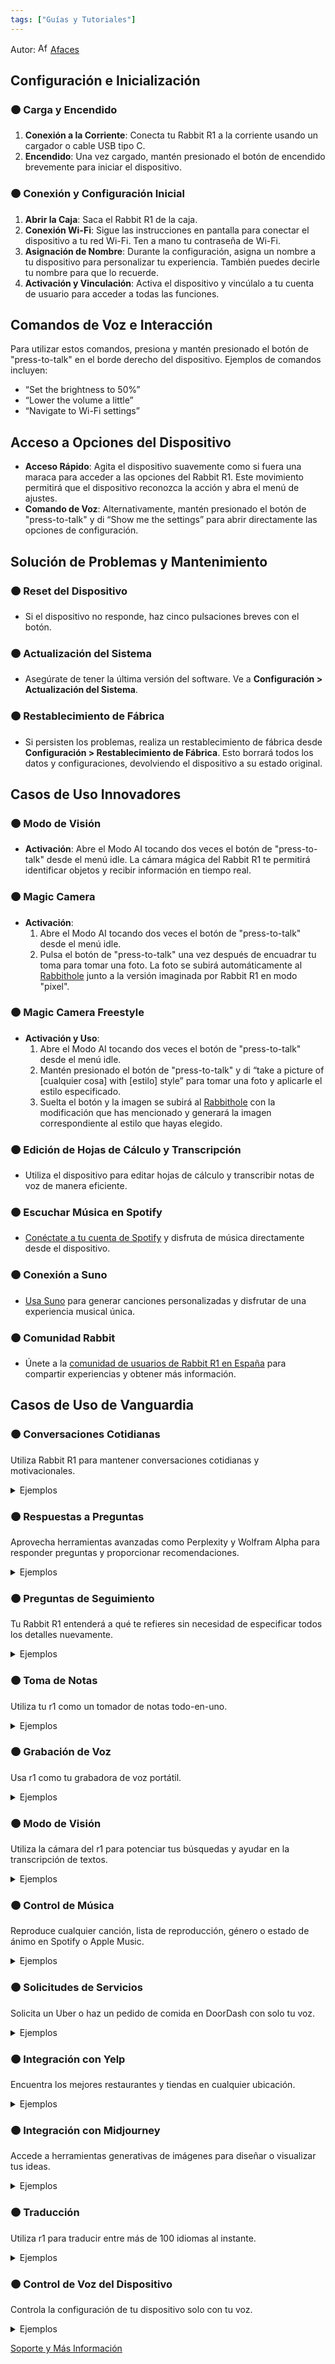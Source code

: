 ```yaml
---
tags: ["Guías y Tutoriales"]
---
```


Autor: [<img src="https://sea2.discourse-cdn.com/flex002/user_avatar/community.rabbit.tech/afaces/48/2649_2.png" alt="Afaces" width="16" height="16">](https://community.rabbit.tech/u/afaces) [Afaces](https://community.rabbit.tech/u/afaces)

## Configuración e Inicialización

### 🟠 Carga y Encendido

1. **Conexión a la Corriente**: Conecta tu Rabbit R1 a la corriente usando un cargador o cable USB tipo C.
2. **Encendido**: Una vez cargado, mantén presionado el botón de encendido brevemente para iniciar el dispositivo.

### 🟠 Conexión y Configuración Inicial

1. **Abrir la Caja**: Saca el Rabbit R1 de la caja.
2. **Conexión Wi-Fi**: Sigue las instrucciones en pantalla para conectar el dispositivo a tu red Wi-Fi. Ten a mano tu contraseña de Wi-Fi.
3. **Asignación de Nombre**: Durante la configuración, asigna un nombre a tu dispositivo para personalizar tu experiencia. También puedes decirle tu nombre para que lo recuerde.
4. **Activación y Vinculación**: Activa el dispositivo y vincúlalo a tu cuenta de usuario para acceder a todas las funciones.

## Comandos de Voz e Interacción

Para utilizar estos comandos, presiona y mantén presionado el botón de "press-to-talk" en el borde derecho del dispositivo. Ejemplos de comandos incluyen:

- “Set the brightness to 50%”
- “Lower the volume a little”
- “Navigate to Wi-Fi settings”

## Acceso a Opciones del Dispositivo

- **Acceso Rápido**: Agita el dispositivo suavemente como si fuera una maraca para acceder a las opciones del Rabbit R1. Este movimiento permitirá que el dispositivo reconozca la acción y abra el menú de ajustes.
- **Comando de Voz**: Alternativamente, mantén presionado el botón de "press-to-talk" y di “Show me the settings” para abrir directamente las opciones de configuración.

## Solución de Problemas y Mantenimiento

### 🟠 Reset del Dispositivo

- Si el dispositivo no responde, haz cinco pulsaciones breves con el botón.

### 🟠 Actualización del Sistema

- Asegúrate de tener la última versión del software. Ve a **Configuración > Actualización del Sistema**.

### 🟠 Restablecimiento de Fábrica

- Si persisten los problemas, realiza un restablecimiento de fábrica desde **Configuración > Restablecimiento de Fábrica**. Esto borrará todos los datos y configuraciones, devolviendo el dispositivo a su estado original.

## Casos de Uso Innovadores

### 🟠 Modo de Visión

- **Activación**: Abre el Modo AI tocando dos veces el botón de "press-to-talk" desde el menú idle. La cámara mágica del Rabbit R1 te permitirá identificar objetos y recibir información en tiempo real.

### 🟠 Magic Camera

- **Activación**: 
  1. Abre el Modo AI tocando dos veces el botón de "press-to-talk" desde el menú idle.
  2. Pulsa el botón de "press-to-talk" una vez después de encuadrar tu toma para tomar una foto. La foto se subirá automáticamente al [Rabbithole](https://hole.rabbit.tech) junto a la versión imaginada por Rabbit R1 en modo "pixel".

### 🟠 Magic Camera Freestyle

- **Activación y Uso**: 
  1. Abre el Modo AI tocando dos veces el botón de "press-to-talk" desde el menú idle.
  2. Mantén presionado el botón de "press-to-talk" y di “take a picture of [cualquier cosa] with [estilo] style” para tomar una foto y aplicarle el estilo especificado.
  3. Suelta el botón y la imagen se subirá al [Rabbithole](https://hole.rabbit.com) con la modificación que has mencionado y generará la imagen correspondiente al estilo que hayas elegido.

### 🟠 Edición de Hojas de Cálculo y Transcripción

- Utiliza el dispositivo para editar hojas de cálculo y transcribir notas de voz de manera eficiente.

### 🟠 Escuchar Música en Spotify

- [Conéctate a tu cuenta de Spotify](https://hole.rabbit.tech/connections) y disfruta de música directamente desde el dispositivo.

### 🟠 Conexión a Suno

- [Usa Suno](https://hole.rabbit.tech/connections) para generar canciones personalizadas y disfrutar de una experiencia musical única.

### 🟠 Comunidad Rabbit

- Únete a la [comunidad de usuarios de Rabbit R1 en España](https://t.me/mirabbitosr1_es) para compartir experiencias y obtener más información.

## Casos de Uso de Vanguardia

### 🟠 Conversaciones Cotidianas
Utiliza Rabbit R1 para mantener conversaciones cotidianas y motivacionales.

<details>
  <summary>Ejemplos</summary>
  <ul>
    <li>“Tell me some motivational quotes.”</li>
    <li>“Tell me a knock-knock joke.”</li>
    <li>“I’m feeling sad today. Can you cheer me up?”</li>
    <li>“Tell me a bedtime story.”</li>
  </ul>
</details>

### 🟠 Respuestas a Preguntas
Aprovecha herramientas avanzadas como Perplexity y Wolfram Alpha para responder preguntas y proporcionar recomendaciones.

<details>
  <summary>Ejemplos</summary>
  <ul>
    <li>“What's the weather in my location?”</li>
    <li>“Search Wolfram Alpha and explain how G-force gravity works.”</li>
    <li>“Check Perplexity for when the Paris Olympics start.”</li>
    <li>“How can I get better sleep at night?”</li>
    <li>“Who is the lead singer of The Killers?”</li>
    <li>“What does the word 'ostensible' mean?”</li>
    <li>“What is 5 cups converted to liters?”</li>
    <li>“Give me a low-carb recipe for banana pancakes.”</li>
    <li>“Can you explain the theory of relativity in simple terms?”</li>
    <li>“Get me images of Serena Williams from the US Open.”</li>
    <li>“Can you recommend a book about Zen Buddhism?”</li>
  </ul>
</details>

### 🟠 Preguntas de Seguimiento
Tu Rabbit R1 entenderá a qué te refieres sin necesidad de especificar todos los detalles nuevamente.

<details>
  <summary>Ejemplos</summary>
  <ul>
    <li>“Who wrote the song I Feel For You by Chaka Khan?”
      <ul>
        <li>“Play his most popular album.”</li>
      </ul>
    </li>
    <li>“What is the most dangerous insect on Earth?”
      <ul>
        <li>“In what countries are they most commonly found?”</li>
      </ul>
    </li>
    <li>“Look up pictures of Chihuahuas.”
      <ul>
        <li>“What are some interesting facts about them?”</li>
      </ul>
    </li>
  </ul>
</details>

### 🟠 Toma de Notas
Utiliza tu r1 como un tomador de notas todo-en-uno.

<details>
  <summary>Ejemplos</summary>
  <ul>
    <li>“Save a note that says: ‘I had a really good day today, met a new friend named Ash from Canada and her birthday is May 1, her horoscope sign is Cancer. I also went on a hike and had dinner with my friends.’”</li>
    <li>“2 tbsp Lemon juice, 2 tbsp mustard, 2 tbsp olive oil, salt and pepper makes a great salad dressing. Save this as a note.”</li>
  </ul>
</details>

### 🟠 Grabación de Voz
Usa r1 como tu grabadora de voz portátil.

<details>
  <summary>Ejemplos</summary>
  <ul>
    <li>“Start the meeting assistant.”</li>
    <li>“Start a recording session for me.”</li>
  </ul>
</details>

### 🟠 Modo de Visión
Utiliza la cámara del r1 para potenciar tus búsquedas y ayudar en la transcripción de textos.

<details>
  <summary>Ejemplos</summary>
  <ul>
    <li>“Turn this table into a spreadsheet and send to me via email.”</li>
    <li>“Can you suggest which pair of shoes I should wear with this outfit?”</li>
    <li>“Can you estimate how many calories are in a cup of orange juice?”</li>
    <li>“Can you summarize this text on the whiteboard?”</li>
    <li>“What can I cook with these ingredients?”</li>
    <li>“Take a look at this sheet and transcribe it for me.”</li>
    <li>“What does this sign say in English?”</li>
  </ul>
</details>

### 🟠 Control de Música
Reproduce cualquier canción, lista de reproducción, género o estado de ánimo en Spotify o Apple Music.

<details>
  <summary>Ejemplos</summary>
  <ul>
    <li>“Play the album 'Computer World' by Kraftwerk.”</li>
    <li>“Play ‘this is Taylor Swift playlist’ on Spotify.”</li>
    <li>“Play ‘Here Comes the Sun’.”</li>
    <li>“Play a song by Imagine Dragons.”</li>
    <li>“Start a chill lofi study playlist.”</li>
    <li>“Play some pumped up and motivational music on Spotify.”</li>
    <li>“Pause the music.”</li>
    <li>“Skip to the next song.”</li>
  </ul>
</details>

### 🟠 Solicitudes de Servicios
Solicita un Uber o haz un pedido de comida en DoorDash con solo tu voz.

<details>
  <summary>Ejemplos</summary>
  <ul>
    <li>“Call me an Uber from 123 Broadway Ave to 456 Random St.”</li>
    <li>“Order Mexican food on DoorDash.”</li>
    <li>“Order from Starbucks on DoorDash.”</li>
  </ul>
</details>

### 🟠 Integración con Yelp
Encuentra los mejores restaurantes y tiendas en cualquier ubicación.

<details>
  <summary>Ejemplos</summary>
  <ul>
    <li>“Search Yelp for the best coffee shop in town.”</li>
    <li>“Search Yelp for the best gyms in Santa Monica.”</li>
  </ul>
</details>

### 🟠 Integración con Midjourney
Accede a herramientas generativas de imágenes para diseñar o visualizar tus ideas.

<details>
  <summary>Ejemplos</summary>
  <ul>
    <li>“Generate an image in a cartoon style of a rabbit eating a carrot.”</li>
    <li>“Generate an image of a design for a racecar with cheese wheels.”</li>
    <li>“Can you generate a logo for a wine shop, featuring pickles and cheese?”</li>
  </ul>
</details>

### 🟠 Traducción
Utiliza r1 para traducir entre más de 100 idiomas al instante.

<details>
  <summary>Ejemplos</summary>
  <ul>
    <li>“Start translating from French to English for me.”</li>
  </ul>
</details>

### 🟠 Control de Voz del Dispositivo
Controla la configuración de tu dispositivo solo con tu voz.

<details>
  <summary>Ejemplos</summary>
  <ul>
    <li>“Turn the brightness to 50%.”</li>
    <li>“Turn the volume down a bit.”</li>
    <li>“Navigate to Wi-Fi settings.”</li>
    <li>“Change the time zone to Central Time.”</li>
  </ul>
</details>

[Soporte y Más Información](https://www.rabbit.tech/support/article/rabbit-r1-voice-prompts)
